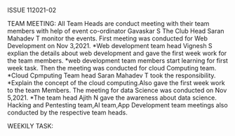 ISSUE 112021-02


TEAM MEETING:
All Team Heads are conduct meeting with their team members with help of event co-ordinator Gavaskar S
The Club Head  Saran Mahadev T monitor the events.
First meeting was conducted for Web Development on Nov 3,2021.
 *Web development  team head Vignesh S explian the details about web development and gave the first week work for the team members.
 *web development team members start learning for first week task.
Then the meeting was conducted for cloud Computing team.
 *Cloud Cpmputing Team head Saran Mahadev T took the responsibility.
 *Explain the concept of the cloud computing.Also gave the first week work to the team Members.
The meeting for data Science was conducted on Nov 5,2021.
  *The team head Ajith N gave the awareness about data science.
Hacking and Pentesting team,AI team,App Development team meetings also conducted by the respective team  heads.


WEEKILY TASK:

